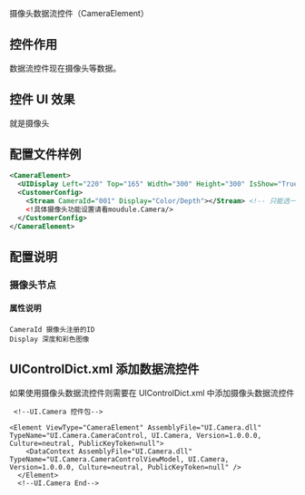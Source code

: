 摄像头数据流控件（CameraElement）

## 控件作用

数据流控件现在摄像头等数据。

## 控件 UI 效果

就是摄像头

## 配置文件样例

```xml
<CameraElement>
  <UIDisplay Left="220" Top="165" Width="300" Height="300" IsShow="True" ZIndex="20" UsePercent="False" />
  <CustomerConfig>
    <Stream CameraId="001" Display="Color/Depth"></Stream> <!-- 只能选一个Color或者Depth，Color是彩色图像 -->
    <!具体摄像头功能设置请看moudule.Camera/>
  </CustomerConfig>
</CameraElement>

```

## 配置说明

### 摄像头节点

#### 属性说明

    CameraId 摄像头注册的ID
    Display 深度和彩色图像

## UIControlDict.xml 添加数据流控件

如果使用摄像头数据流控件则需要在 UIControlDict.xml 中添加摄像头数据流控件

```
 <!--UI.Camera 控件包-->

<Element ViewType="CameraElement" AssemblyFile="UI.Camera.dll" TypeName="UI.Camera.CameraControl, UI.Camera, Version=1.0.0.0, Culture=neutral, PublicKeyToken=null">
    <DataContext AssemblyFile="UI.Camera.dll" TypeName="UI.Camera.CameraControlViewModel, UI.Camera, Version=1.0.0.0, Culture=neutral, PublicKeyToken=null" />
  </Element>
  <!--UI.Camera End-->
```

